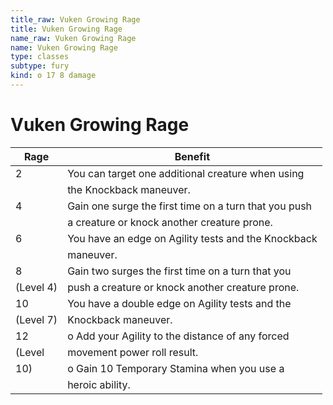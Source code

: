 ```yaml
---
title_raw: Vuken Growing Rage
title: Vuken Growing Rage
name_raw: Vuken Growing Rage
name: Vuken Growing Rage
type: classes
subtype: fury
kind: o 17 8 damage
---
```


# Vuken Growing Rage

| Rage      | Benefit                                               |
| --------- | ----------------------------------------------------- |
| 2         | You can target one additional creature when using     |
|           | the Knockback maneuver.                               |
| 4         | Gain one surge the first time on a turn that you push |
|           | a creature or knock another creature prone.           |
| 6         | You have an edge on Agility tests and the Knockback   |
|           | maneuver.                                             |
| 8         | Gain two surges the first time on a turn that you     |
| (Level 4) | push a creature or knock another creature prone.      |
| 10        | You have a double edge on Agility tests and the       |
| (Level 7) | Knockback maneuver.                                   |
| 12        | o Add your Agility to the distance of any forced      |
| (Level    | movement power roll result.                           |
| 10)       | o Gain 10 Temporary Stamina when you use a            |
|           | heroic ability.                                       |
